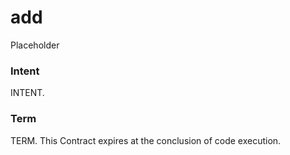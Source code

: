 <h1 class="contract"> add </h1>

Placeholder

### Intent
INTENT.

### Term
TERM. This Contract expires at the conclusion of code execution.
